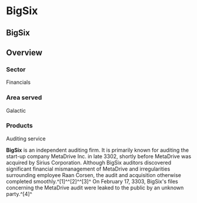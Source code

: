 # BigSix
## BigSix

		

## Overview

### Sector

Financials

### Area served

Galactic

### Products

Auditing service

**BigSix** is an independent auditing firm. It is primarily known for auditing the start-up company MetaDrive Inc. in late 3302, shortly before MetaDrive was acquired by Sirius Corporation. Although BigSix auditors discovered significant financial mismanagement of MetaDrive and irregularities surrounding employee Raan Corsen, the audit and acquisition otherwise completed smoothly.^[1]^^[2]^^[3]^ On February 17, 3303, BigSix's files concerning the MetaDrive audit were leaked to the public by an unknown party.^[4]^